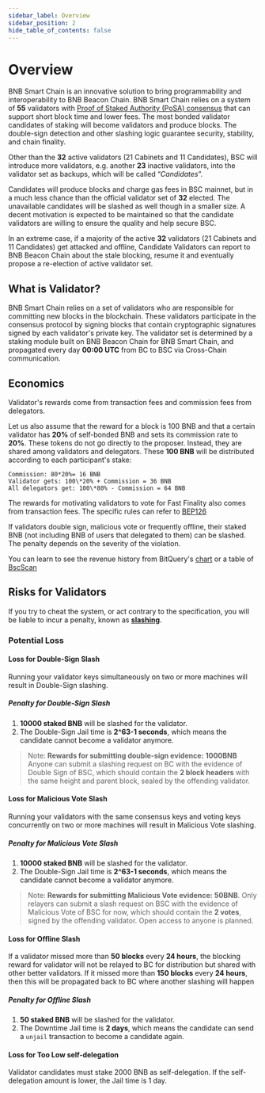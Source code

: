 ```yaml
---
sidebar_label: Overview
sidebar_position: 2
hide_table_of_contents: false
---
```

# Overview

BNB Smart Chain is an innovative solution to bring programmability and interoperability to BNB Beacon Chain. BNB Smart Chain relies on a system of **55** validators with [Proof of Staked Authority (PoSA) consensus](https://github.com/bnb-chain/whitepaper/blob/master/WHITEPAPER.md#consensus-and-validator-quorum) that can support short block time and lower fees. The most bonded validator candidates of staking will become validators and produce blocks. The double-sign detection and other slashing logic guarantee security, stability, and chain finality.

Other than the **32** active validators (21 Cabinets and 11 Candidates), BSC will introduce more validators, e.g. another **23** inactive validators, into the validator set as backups, which will be called “_Candidates_”.

Candidates will produce blocks and charge gas fees in BSC mainnet, but in a much less chance than the official validator set of **32** elected. The unavailable candidates will be slashed as well though in a smaller size. A decent motivation is expected to be maintained so that the candidate validators are willing to ensure the quality and help secure BSC.

In an extreme case, if a majority of the active **32** validators (21 Cabinets and 11 Candidates) get attacked and offline, Candidate Validators can report to BNB Beacon Chain about the stale blocking, resume it and eventually propose a re-election of active validator set.

## What is Validator?

BNB Smart Chain relies on a set of validators who are responsible for committing new blocks in the blockchain. These validators participate in the consensus protocol by signing blocks that contain cryptographic signatures signed by each validator's private key.  The validator set is determined by a staking module built on BNB Beacon Chain for BNB Smart Chain, and propagated every day **00:00 UTC** from BC to BSC via Cross-Chain communication.


## Economics

Validator's rewards come from transaction fees and commission fees from delegators.

Let us also assume that the reward for a block is 100 BNB and that a certain validator has **20%** of self-bonded BNB and sets its commission rate to **20%**. These tokens do not go directly to the proposer. Instead, they are shared among validators and delegators.  These **100 BNB** will be distributed according to each participant's stake:

```
Commission: 80*20%= 16 BNB
Validator gets: 100\*20% + Commission = 36 BNB
All delegators get: 100\*80% - Commission = 64 BNB
```

The rewards for motivating validators to vote for Fast Finality also comes from transaction fees. The specific rules can refer to [BEP126](https://github.com/bnb-chain/BEPs/blob/master/BEPs/BEP126.md#43-reward)

If validators double sign, malicious vote or frequently offline, their staked BNB (not including BNB of users that delegated to them) can be slashed. The penalty depends on the severity of the violation.

You can learn to see the revenue history from BitQuery's [chart](https://explorer.bitquery.io/bsc/miners) or a table of [BscScan](https://bscscan.com/validatorset)

## Risks for Validators

If you try to cheat the system, or act contrary to the specification, you will be liable to incur a penalty, known as **[slashing](bc-slashing.md)**.


### Potential Loss


#### Loss for Double-Sign Slash

Running your validator keys simultaneously on two or more machines will result in Double-Sign slashing.

##### Penalty for Double-Sign Slash

1. **10000 staked BNB** will be slashed for the validator.
2. The Double-Sign Jail time is **2^63-1 seconds**, which means the candidate cannot become a validator anymore.

> Note: **Rewards for submitting double-sign evidence:** **1000BNB** Anyone can submit a slashing request on BC with the evidence of Double Sign of BSC, which should contain the **2 block headers** with the same height and parent block, sealed by the offending validator.


#### Loss for Malicious Vote Slash

Running your validators with the same consensus keys and voting keys concurrently on two or more machines  will result in Malicious Vote slashing.

##### Penalty for Malicious Vote Slash

1. **10000 staked BNB** will be slashed for the validator.
2. The Double-Sign Jail time is **2^63-1 seconds**, which means the candidate cannot become a validator anymore.

> Note: **Rewards for submitting Malicious Vote evidence:** **50BNB**. Only relayers can submit a slash request on BSC with the evidence of Malicious Vote of BSC for now, which should contain the **2 votes**, signed by the offending validator. Open access to anyone is planned.


#### Loss for Offline Slash

If a validator missed more than **50 blocks** every **24 hours**, the blocking reward for validator will not be relayed to BC for distribution but shared with other better validators. If it missed more than **150 blocks** every **24 hours**, then this will be propagated back to BC where another slashing will happen

##### Penalty for Offline Slash

1. **50 staked BNB** will be slashed for the validator.
2. The Downtime Jail time is **2 days**, which means the candidate can send a `unjail` transaction to become a candidate again.


#### Loss for Too Low self-delegation

Validator candidates must stake 2000 BNB as self-delegation. If the self-delegation amount is lower, the Jail time is 1 day.
